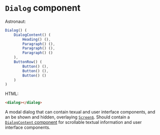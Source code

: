 # `Dialog` component
Astronaut:
```javascript
Dialog() (
    DialogContent() (
        Heading() (),
        Paragraph() (),
        Paragraph() (),
        Paragraph() ()
    ),
    ButtonRow() (
        Button() (),
        Button() (),
        Button() ()
    )
)
```

HTML:
```html
<dialog></dialog>
```

A modal dialog that can contain texual and user interface components, and an be shown and hidden, overlaying [`Screen`s](screen.md). Should contain a [`DialogContent` component](dialogcontent.md) for scrollable textual information and user interface components.